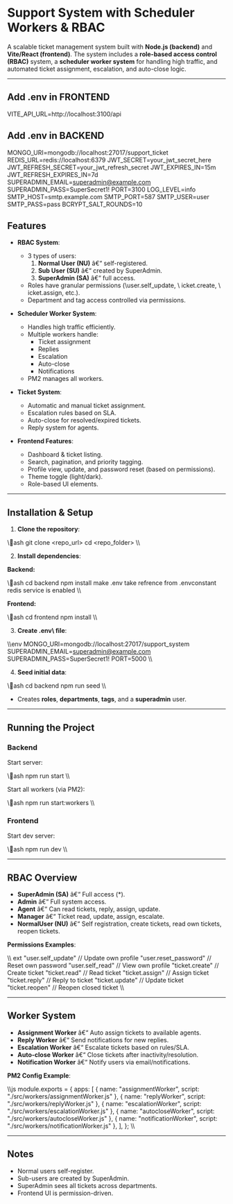 ﻿# Support System with Scheduler Workers & RBAC

A scalable ticket management system built with **Node.js (backend)** and **Vite/React (frontend)**. The system includes a **role-based access control (RBAC)** system, a **scheduler worker system** for handling high traffic, and automated ticket assignment, escalation, and auto-close logic.

---
## Add .env in FRONTEND
VITE_API_URL=http://localhost:3100/api
## Add .env in BACKEND
MONGO_URI=mongodb://localhost:27017/support_ticket
REDIS_URL=redis://localhost:6379
JWT_SECRET=your_jwt_secret_here
JWT_REFRESH_SECRET=your_jwt_refresh_secret
JWT_EXPIRES_IN=15m
JWT_REFRESH_EXPIRES_IN=7d
SUPERADMIN_EMAIL=superadmin@example.com
SUPERADMIN_PASS=SuperSecret1!
PORT=3100
LOG_LEVEL=info
SMTP_HOST=smtp.example.com
SMTP_PORT=587
SMTP_USER=user
SMTP_PASS=pass
BCRYPT_SALT_ROUNDS=10


## Features

- **RBAC System**:
  - 3 types of users:
    1. **Normal User (NU)** â€“ self-registered.
    2. **Sub User (SU)** â€“ created by SuperAdmin.
    3. **SuperAdmin (SA)** â€“ full access.
  - Roles have granular permissions (\user.self_update\, \	icket.create\, \	icket.assign\, etc.).
  - Department and tag access controlled via permissions.

- **Scheduler Worker System**:
  - Handles high traffic efficiently.
  - Multiple workers handle:
    - Ticket assignment
    - Replies
    - Escalation
    - Auto-close
    - Notifications
  - PM2 manages all workers.

- **Ticket System**:
  - Automatic and manual ticket assignment.
  - Escalation rules based on SLA.
  - Auto-close for resolved/expired tickets.
  - Reply system for agents.

- **Frontend Features**:
  - Dashboard & ticket listing.
  - Search, pagination, and priority tagging.
  - Profile view, update, and password reset (based on permissions).
  - Theme toggle (light/dark).
  - Role-based UI elements.

---

## Installation & Setup

1. **Clone the repository**:

\\\ash
git clone <repo_url>
cd <repo_folder>
\\\

2. **Install dependencies**:

**Backend:**

\\\ash
cd backend
npm install
make .env take refrence from .envconstant
redis service is enabled
\\\

**Frontend:**

\\\ash
cd frontend
npm install
\\\

3. **Create \.env\ file**:

\\\env
MONGO_URI=mongodb://localhost:27017/support_system
SUPERADMIN_EMAIL=superadmin@example.com
SUPERADMIN_PASS=SuperSecret1!
PORT=5000
\\\

4. **Seed initial data**:

\\\ash
cd backend
npm run seed
\\\

- Creates **roles**, **departments**, **tags**, and a **superadmin** user.

---

## Running the Project

### Backend

Start server:

\\\ash
npm run start
\\\

Start all workers (via PM2):

\\\ash
npm run start:workers
\\\

### Frontend

Start dev server:

\\\ash
npm run dev
\\\

---

## RBAC Overview

- **SuperAdmin (SA)** â€“ Full access (\*\).
- **Admin** â€“ Full system access.
- **Agent** â€“ Can read tickets, reply, assign, update.
- **Manager** â€“ Ticket read, update, assign, escalate.
- **NormalUser (NU)** â€“ Self registration, create tickets, read own tickets, reopen tickets.

**Permissions Examples**:

\\\	ext
"user.self_update"     // Update own profile
"user.reset_password"  // Reset own password
"user.self_read"       // View own profile
"ticket.create"        // Create ticket
"ticket.read"          // Read ticket
"ticket.assign"        // Assign ticket
"ticket.reply"         // Reply to ticket
"ticket.update"        // Update ticket
"ticket.reopen"        // Reopen closed ticket
\\\

---

## Worker System

- **Assignment Worker** â€“ Auto assign tickets to available agents.
- **Reply Worker** â€“ Send notifications for new replies.
- **Escalation Worker** â€“ Escalate tickets based on rules/SLA.
- **Auto-close Worker** â€“ Close tickets after inactivity/resolution.
- **Notification Worker** â€“ Notify users via email/notifications.

**PM2 Config Example**:

\\\js
module.exports = {
  apps: [
    { name: "assignmentWorker", script: "./src/workers/assignmentWorker.js" },
    { name: "replyWorker", script: "./src/workers/replyWorker.js" },
    { name: "escalationWorker", script: "./src/workers/escalationWorker.js" },
    { name: "autocloseWorker", script: "./src/workers/autocloseWorker.js" },
    { name: "notificationWorker", script: "./src/workers/notificationWorker.js" },
  ],
};
\\\

---

## Notes

- Normal users self-register.
- Sub-users are created by SuperAdmin.
- SuperAdmin sees all tickets across departments.
- Frontend UI is permission-driven.
